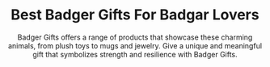 ---
layout: post
title: Best Badger Gifts For Badgar Lovers
subtitle: Badger Gifts offers a range of products that showcase these charming animals, from plush toys to mugs and jewelry. Give a unique and meaningful gift that symbolizes strength and resilience with Badger Gifts.
header-img: "img/post/2023/09/copied/Badger-Gifts.jpg"
header-style: text
permalink: "/badger-gifts/"
catalog: true
tags:
  - Recipients 
  - Men
---     